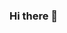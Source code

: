 ### Hi there 👋

<!--
**AKshay926/Akshay926** is a ✨ _special_ ✨ repository because its `README.md` (this file) appears on your GitHub profile.

Here are some ideas to get you started:

- 🔭 I’m currently working on ...Data Science
- 🌱 I’m currently learning ...Python
- 👯 I’m looking to collaborate on ...Machine Learning
- 🤔 I’m looking for help with ...
- 💬 Ask me about ...
- 📫 How to reach me: ...https://www.linkedin.com/in/akshay-surange-1050b590/
- 😄 Pronouns: ...
- ⚡ Fun fact: ...
-->
